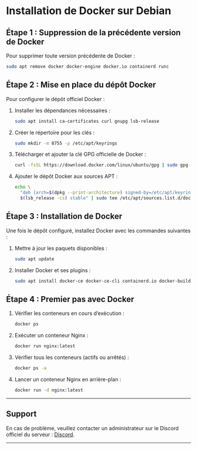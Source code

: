 # Installation de Docker sur Debian

## Étape 1 : Suppression de la précédente version de Docker
Pour supprimer toute version précédente de Docker :
```bash
sudo apt remove docker docker-engine docker.io containerd runc
```

## Étape 2 : Mise en place du dépôt Docker
Pour configurer le dépôt officiel Docker :

1. Installer les dépendances nécessaires :
   ```bash
   sudo apt install ca-certificates curl gnupg lsb-release
   ```

2. Créer le répertoire pour les clés :
   ```bash
   sudo mkdir -m 0755 -p /etc/apt/keyrings
   ```

3. Télécharger et ajouter la clé GPG officielle de Docker :
   ```bash
   curl -fsSL https://download.docker.com/linux/ubuntu/gpg | sudo gpg --dearmor -o /etc/apt/keyrings/docker.gpg
   ```

4. Ajouter le dépôt Docker aux sources APT :
   ```bash
   echo \
     "deb [arch=$(dpkg --print-architecture) signed-by=/etc/apt/keyrings/docker.gpg] https://download.docker.com/linux/debian \
     $(lsb_release -cs) stable" | sudo tee /etc/apt/sources.list.d/docker.list > /dev/null
   ```

## Étape 3 : Installation de Docker
Une fois le dépôt configuré, installez Docker avec les commandes suivantes :

1. Mettre à jour les paquets disponibles :
   ```bash
   sudo apt update
   ```

2. Installer Docker et ses plugins :
   ```bash
   sudo apt install docker-ce docker-ce-cli containerd.io docker-buildx-plugin docker-compose-plugin
   ```

## Étape 4 : Premier pas avec Docker

1. Vérifier les conteneurs en cours d’exécution :
   ```bash
   docker ps
   ```

2. Exécuter un conteneur Nginx :
   ```bash
   docker run nginx:latest
   ```

3. Vérifier tous les conteneurs (actifs ou arrêtés) :
   ```bash
   docker ps -a
   ```

4. Lancer un conteneur Nginx en arrière-plan :
   ```bash
   docker run -d nginx:latest
   ```

---

## Support

En cas de problème, veuillez contacter un administrateur sur le Discord officiel du serveur :
[Discord](https://discord.gg/6ffyCYq3Ea).

---

